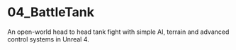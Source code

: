 # 04_BattleTank
An open-world head to head tank fight with simple AI, terrain and advanced control systems in Unreal 4.
